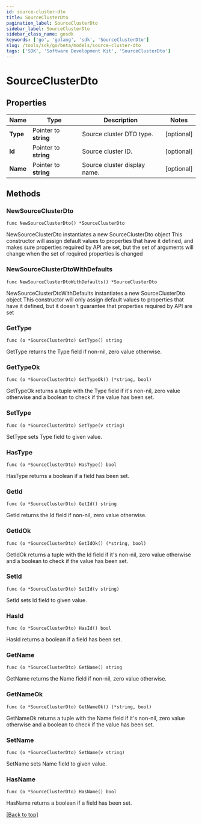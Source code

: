```yaml
---
id: source-cluster-dto
title: SourceClusterDto
pagination_label: SourceClusterDto
sidebar_label: SourceClusterDto
sidebar_class_name: gosdk
keywords: ['go', 'golang', 'sdk', 'SourceClusterDto'] 
slug: /tools/sdk/go/beta/models/source-cluster-dto
tags: ['SDK', 'Software Development Kit', 'SourceClusterDto']
---
```


# SourceClusterDto

## Properties

Name | Type | Description | Notes
------------ | ------------- | ------------- | -------------
**Type** | Pointer to **string** | Source cluster DTO type. | [optional] 
**Id** | Pointer to **string** | Source cluster ID. | [optional] 
**Name** | Pointer to **string** | Source cluster display name. | [optional] 

## Methods

### NewSourceClusterDto

`func NewSourceClusterDto() *SourceClusterDto`

NewSourceClusterDto instantiates a new SourceClusterDto object
This constructor will assign default values to properties that have it defined,
and makes sure properties required by API are set, but the set of arguments
will change when the set of required properties is changed

### NewSourceClusterDtoWithDefaults

`func NewSourceClusterDtoWithDefaults() *SourceClusterDto`

NewSourceClusterDtoWithDefaults instantiates a new SourceClusterDto object
This constructor will only assign default values to properties that have it defined,
but it doesn't guarantee that properties required by API are set

### GetType

`func (o *SourceClusterDto) GetType() string`

GetType returns the Type field if non-nil, zero value otherwise.

### GetTypeOk

`func (o *SourceClusterDto) GetTypeOk() (*string, bool)`

GetTypeOk returns a tuple with the Type field if it's non-nil, zero value otherwise
and a boolean to check if the value has been set.

### SetType

`func (o *SourceClusterDto) SetType(v string)`

SetType sets Type field to given value.

### HasType

`func (o *SourceClusterDto) HasType() bool`

HasType returns a boolean if a field has been set.

### GetId

`func (o *SourceClusterDto) GetId() string`

GetId returns the Id field if non-nil, zero value otherwise.

### GetIdOk

`func (o *SourceClusterDto) GetIdOk() (*string, bool)`

GetIdOk returns a tuple with the Id field if it's non-nil, zero value otherwise
and a boolean to check if the value has been set.

### SetId

`func (o *SourceClusterDto) SetId(v string)`

SetId sets Id field to given value.

### HasId

`func (o *SourceClusterDto) HasId() bool`

HasId returns a boolean if a field has been set.

### GetName

`func (o *SourceClusterDto) GetName() string`

GetName returns the Name field if non-nil, zero value otherwise.

### GetNameOk

`func (o *SourceClusterDto) GetNameOk() (*string, bool)`

GetNameOk returns a tuple with the Name field if it's non-nil, zero value otherwise
and a boolean to check if the value has been set.

### SetName

`func (o *SourceClusterDto) SetName(v string)`

SetName sets Name field to given value.

### HasName

`func (o *SourceClusterDto) HasName() bool`

HasName returns a boolean if a field has been set.


[[Back to top]](#) 


